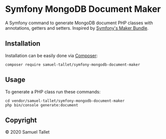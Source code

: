 # Symfony MongoDB Document Maker
A Symfony command to generate MongoDB document PHP classes with annotations, getters and setters. Inspired by [Symfony's Maker Bundle](https://symfony.com/doc/current/bundles/SymfonyMakerBundle/index.html).

Installation
------------

Installation can be easily done via [Composer](https://getcomposer.org/):

`composer require samuel-tallet/symfony-mongodb-document-maker`

Usage
-----

To generate a PHP class run these commands:

```
cd vendor/samuel-tallet/symfony-mongodb-document-maker
php bin/console generate:document
```

Copyright
---------

© 2020 Samuel Tallet
